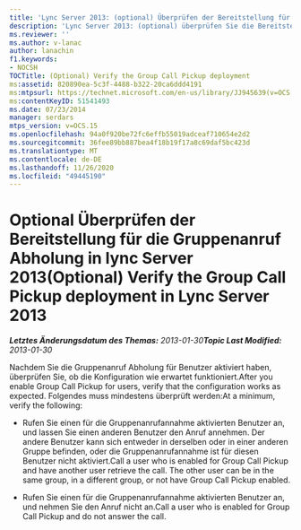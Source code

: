 ```yaml
---
title: 'Lync Server 2013: (optional) Überprüfen der Bereitstellung für die Gruppenanruf Abholung'
description: 'Lync Server 2013: (optional) überprüfen Sie die Bereitstellung des Gruppenanruf Pickups.'
ms.reviewer: ''
ms.author: v-lanac
author: lanachin
f1.keywords:
- NOCSH
TOCTitle: (Optional) Verify the Group Call Pickup deployment
ms:assetid: 820890ea-5c3f-4488-b322-20ca6ddd4191
ms:mtpsurl: https://technet.microsoft.com/en-us/library/JJ945639(v=OCS.15)
ms:contentKeyID: 51541493
ms.date: 07/23/2014
manager: serdars
mtps_version: v=OCS.15
ms.openlocfilehash: 94a0f920be72fc6effb55019adceaf710654e2d2
ms.sourcegitcommit: 36fee89bb887bea4f18b19f17a8c69daf5bc423d
ms.translationtype: MT
ms.contentlocale: de-DE
ms.lasthandoff: 11/26/2020
ms.locfileid: "49445190"
---
```

# <a name="optional-verify-the-group-call-pickup-deployment-in-lync-server-2013"></a><span data-ttu-id="9d714-103">Optional Überprüfen der Bereitstellung für die Gruppenanruf Abholung in lync Server 2013</span><span class="sxs-lookup"><span data-stu-id="9d714-103">(Optional) Verify the Group Call Pickup deployment in Lync Server 2013</span></span>

<div data-xmlns="http://www.w3.org/1999/xhtml">

<div class="topic" data-xmlns="http://www.w3.org/1999/xhtml" data-msxsl="urn:schemas-microsoft-com:xslt" data-cs="https://msdn.microsoft.com/">

<div data-asp="https://msdn2.microsoft.com/asp">



</div>

<div id="mainSection">

<div id="mainBody"><span data-ttu-id="9d714-104">

<span> </span></span><span class="sxs-lookup"><span data-stu-id="9d714-104">

<span> </span></span></span>

<span data-ttu-id="9d714-105">_**Letztes Änderungsdatum des Themas:** 2013-01-30_</span><span class="sxs-lookup"><span data-stu-id="9d714-105">_**Topic Last Modified:** 2013-01-30_</span></span>

<span data-ttu-id="9d714-106">Nachdem Sie die Gruppenanruf Abholung für Benutzer aktiviert haben, überprüfen Sie, ob die Konfiguration wie erwartet funktioniert.</span><span class="sxs-lookup"><span data-stu-id="9d714-106">After you enable Group Call Pickup for users, verify that the configuration works as expected.</span></span> <span data-ttu-id="9d714-107">Folgendes muss mindestens überprüft werden:</span><span class="sxs-lookup"><span data-stu-id="9d714-107">At a minimum, verify the following:</span></span>

  - <span data-ttu-id="9d714-p102">Rufen Sie einen für die Gruppenanrufannahme aktivierten Benutzer an, und lassen Sie einen anderen Benutzer den Anruf annehmen. Der andere Benutzer kann sich entweder in derselben oder in einer anderen Gruppe befinden, oder die Gruppenanrufannahme ist für diesen Benutzer nicht aktiviert.</span><span class="sxs-lookup"><span data-stu-id="9d714-p102">Call a user who is enabled for Group Call Pickup and have another user retrieve the call. The other user can be in the same group, in a different group, or not have Group Call Pickup enabled.</span></span>

  - <span data-ttu-id="9d714-110">Rufen Sie einen für die Gruppenanrufannahme aktivierten Benutzer an, und nehmen Sie den Anruf nicht an.</span><span class="sxs-lookup"><span data-stu-id="9d714-110">Call a user who is enabled for Group Call Pickup and do not answer the call.</span></span>

<span data-ttu-id="9d714-111"></div>

<span> </span>

</div>

</div>

</span><span class="sxs-lookup"><span data-stu-id="9d714-111"></div>

<span> </span>

</div>

</div>

</span></span></div>

